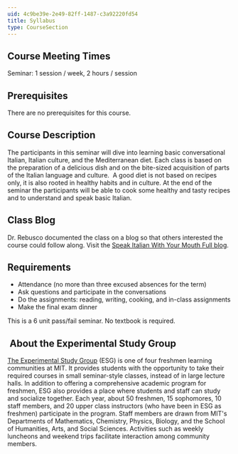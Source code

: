 ```yaml
---
uid: 4c9be39e-2e49-82ff-1487-c3a92220fd54
title: Syllabus
type: CourseSection
---
```


Course Meeting Times
--------------------

Seminar: 1 session / week, 2 hours / session

Prerequisites
-------------

There are no prerequisites for this course.

Course Description
------------------

The participants in this seminar will dive into learning basic conversational Italian, Italian culture, and the Mediterranean diet. Each class is based on the preparation of a delicious dish and on the bite-sized acquisition of parts of the Italian language and culture.  A good diet is not based on recipes only, it is also rooted in healthy habits and in culture. At the end of the seminar the participants will be able to cook some healthy and tasty recipes and to understand and speak basic Italian.

Class Blog
----------

Dr. Rebusco documented the class on a blog so that others interested the course could follow along. Visit the [Speak Italian With Your Mouth Full blog](http://www.speakcookitalian.blogspot.com/2012/02/lezione-numero-uno.html).

Requirements
------------

*   Attendance (no more than three excused absences for the term)
*   Ask questions and participate in the conversations
*   Do the assignments: reading, writing, cooking, and in-class assignments
*   Make the final exam dinner

This is a 6 unit pass/fail seminar. No textbook is required.

 About the Experimental Study Group
-----------------------------------

[The Experimental Study Group](http://esg.mit.edu/) (ESG) is one of four freshmen learning communities at MIT. It provides students with the opportunity to take their required courses in small seminar-style classes, instead of in large lecture halls. In addition to offering a comprehensive academic program for freshmen, ESG also provides a place where students and staff can study and socialize together. Each year, about 50 freshmen, 15 sophomores, 10 staff members, and 20 upper class instructors (who have been in ESG as freshmen) participate in the program. Staff members are drawn from MIT's Departments of Mathematics, Chemistry, Physics, Biology, and the School of Humanities, Arts, and Social Sciences. Activities such as weekly luncheons and weekend trips facilitate interaction among community members.
